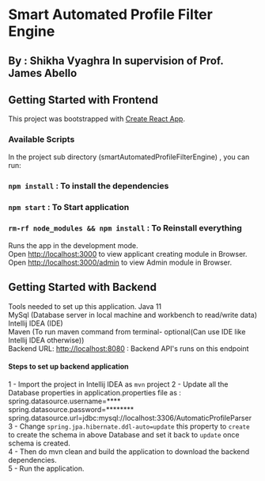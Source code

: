# Smart Automated Profile Filter Engine
## By : Shikha Vyaghra In supervision of Prof. James Abello
## Getting Started with Frontend

This project was bootstrapped with [Create React App](https://github.com/facebook/create-react-app).

### Available Scripts

In the project sub directory (smartAutomatedProfileFilterEngine) , you can run:
### `npm install` : To install the dependencies
### `npm start` : To Start application
### `rm-rf node_modules && npm install` : To Reinstall everything

Runs the app in the development mode.\
Open [http://localhost:3000](http://localhost:3000) to view applicant creating module in Browser.
Open [http://localhost:3000/admin](http://localhost:3000/admin) to view Admin module in Browser.

## Getting Started with Backend
Tools needed to set up this application.
Java 11 \
MySql (Database server in local machine and workbench to read/write data) \
Intellij IDEA (IDE) \
Maven (To run maven command from terminal- optional(Can use IDE like Intellij IDEA otherwise)) \
Backend URL: [http://localhost:8080](http://localhost:8080/) : Backend API's runs on this endpoint


#### Steps to set up backend application
1 - Import the project in Intellij IDEA as `mvn`  project
2 - Update all the Database properties in application.properties file as :\
spring.datasource.username=****\
spring.datasource.password=********\
spring.datasource.url=jdbc:mysql://localhost:3306/AutomaticProfileParser \
3 - Change `spring.jpa.hibernate.ddl-auto=update` this property to `create` to create the schema in above Database and set it back to `update` once schema is created.\
4 - Then do mvn clean and build the application to download the backend dependencies.\
5 - Run the application.




